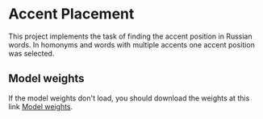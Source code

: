 # Accent Placement
This project implements the task of finding the accent position in Russian words. In homonyms and words with multiple accents one accent position was selected.

## Model weights
If the model weights don't load, you should download the weights at this link [Model weights](https://drive.google.com/file/d/16pSxUBfie3OpxiILLpmqBHv-za3LOR7e/view?usp=sharing).
